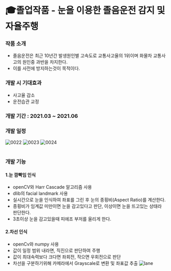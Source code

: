 # 🎓졸업작품 - 눈을 이용한 졸음운전 감지 및 자율주행

### 작품 소개
* 졸음운전은 최근 10년간 발생원인별 고속도로 교통사고율의 1위이며 화물차 교통사고의 원인중 과반을 차지한다.
* 이를 사전에 방지하는것이 목적이다.

### 개발 시 기대효과
* 사고율 감소
* 운전습관 교정

### 개발 기간 : 2021.03 ~ 2021.06
### 개발 일정
![0022](https://user-images.githubusercontent.com/93775304/183740403-58a645b1-370a-4aa8-9e58-d9d44b646c05.jpg)
![0023](https://user-images.githubusercontent.com/93775304/183740418-9ded22fb-c190-426a-9fd3-ec701554d91a.jpg)
![0024](https://user-images.githubusercontent.com/93775304/183740430-471bc422-9ae4-4268-b71d-f5ffff298754.jpg)

#
### 개발 기능
#### 1.눈 깜빡임 인식
* openCV와 Harr Cascade 알고리즘 사용
* dlib의 facial landmark 사용
* 실시간으로 눈을 인식하여 좌표를 그린 후 눈의 종횡비(Aspect Ratio)를 계산한다.
* 종횡비가 임계값 미만이면 눈을 감고있다고 판단, 이상이면 눈을 뜨고있는 상태라 판단한다.
* 3초이상 눈을 감고있을때 피에조 부저를 울리게 한다.

#### 2.차선 인식
* openCv와 numpy 사용
* 값이 일정 범위 내라면, 직진으로 판단하여 주행
* 값이 최대속력보다 크다면 좌회전, 작으면 우회전으로 판단
* 차선을 구분하기위해 카메라에서 Grayscale로 변환 및 좌표값 추출
![lane](https://user-images.githubusercontent.com/93775304/183846693-4393a35c-656b-4a58-924a-2df4a0450564.gif)
